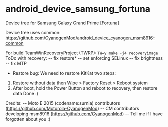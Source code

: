 android_device_samsung_fortuna
==============================

Device tree for Samsung Galaxy Grand Prime [Fortuna]

Device tree uses common: https://github.com/CyanogenMod/android_device_cyanogen_msm8916-common

For build TeamWinRecoveryProject (TWRP): `TW=y make -j4 recoveryimage`
ToDo with recovery:
	-- fix restore*
	-- set enforcing SELinux
	-- fix brightness
	-- fix MTP

* Restore bug:
We need to restore KitKat two steps:
1. Restore without data then Wipe > Factory Reset > Reboot system
2. After boot, hold the Power Button and reboot to recovery, then restore data
Done :)

Credits:
	-- Moto E 2015 (codename:surnia) contributors (https://github.com/Motorola-CyanogenMod)
	-- CM contributors developing msm8916 (https://github.com/CyanogenMod)
	-- Tell me if I have forgotten about you :)
